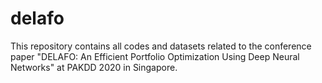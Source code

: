 # delafo
This repository contains all codes and datasets related to the conference paper "DELAFO: An Efficient Portfolio Optimization Using Deep Neural Networks" at PAKDD 2020 in Singapore.
